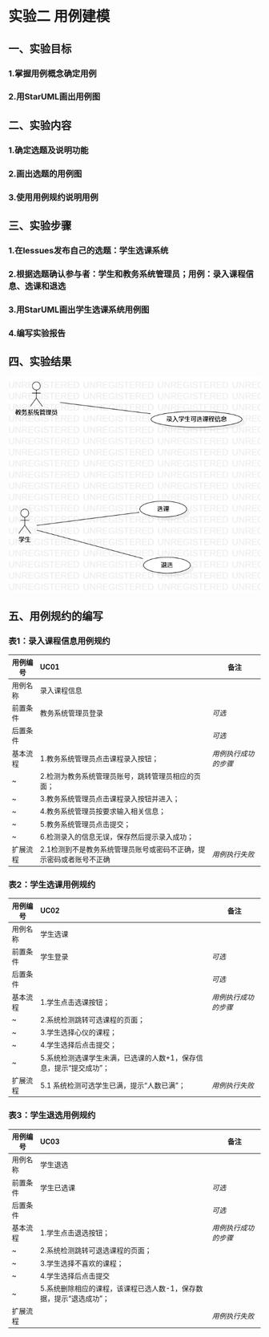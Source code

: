 # 实验二 用例建模

## 一、实验目标
### 1.掌握用例概念确定用例
### 2.用StarUML画出用例图

## 二、实验内容

### 1.确定选题及说明功能
### 2.画出选题的用例图
### 3.使用用例规约说明用例

## 三、实验步骤

### 1.在lessues发布自己的选题：学生选课系统
### 2.根据选题确认参与者：学生和教务系统管理员；用例：录入课程信息、选课和退选
### 3.用StarUML画出学生选课系统用例图
### 4.编写实验报告

## 四、实验结果

![学生选课系统用例图](./uml3.jpg)

## 五、用例规约的编写

### 表1：录入课程信息用例规约 

用例编号  | UC01 | 备注  
-|:-|-  
用例名称  | 录入课程信息  |   
前置条件  | 教务系统管理员登录    | *可选*   
后置条件  |      | *可选*   
基本流程  | 1.教务系统管理员点击课程录入按钮；  |*用例执行成功的步骤*    
~| 2.检测为教务系统管理员账号，跳转管理员相应的页面；  |   
~| 3.教务系统管理员点击课程录入按钮并进入；   |   
~| 4.教务系统管理员按要求输入相关信息；   |   
~| 5.教务系统管理员点击提交；   | 
~| 6.检测录入的信息无误，保存然后提示录入成功；   | 
扩展流程  |2.1检测到不是教务系统管理员账号或密码不正确，提示密码或者账号不正确    |*用例执行失败*    




### 表2：学生选课用例规约  

用例编号  | UC02 | 备注  
-|:-|-  
用例名称  | 学生选课  |   
前置条件  | 学生登录     | *可选*   
后置条件  |      | *可选*   
基本流程  | 1.学生点击选课按钮；  |*用例执行成功的步骤*    
~| 2.系统检测跳转可选课程的页面；  |   
~| 3.学生选择心仪的课程；  |   
~| 4.学生选择后点击提交；   |   
~| 5.系统检测选课学生未满，已选课的人数+1，保存信息，提示“提交成功”；   |  
扩展流程  | 5.1 系统检测可选学生已满，提示“人数已满”；  |*用例执行失败*    



### 表3：学生退选用例规约  

用例编号  | UC03 | 备注  
-|:-|-  
用例名称  | 学生退选  |   
前置条件  | 学生已选课     | *可选*   
后置条件  |      | *可选*   
基本流程  | 1.学生点击退选按钮；  |*用例执行成功的步骤*    
~| 2.系统检测跳转可退选课程的页面；  |   
~| 3.学生选择不喜欢的课程；  |   
~| 4.学生选择后点击提交   |   
~| 5.系统删除相应的课程，该课程已选人数-1，保存数据，提示“退选成功”；  |   
扩展流程  |   |*用例执行失败*  
  


